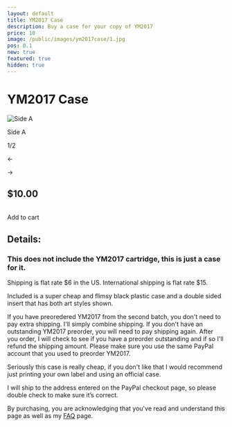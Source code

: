 ```yaml
---
layout: default
title: YM2017 Case
description: Buy a case for your copy of YM2017
price: 10
image: /public/images/ym2017case/1.jpg
pos: 0.1
new: true
featured: true
hidden: true
---
```

# YM2017 Case

<div class="gallery">
	<img src="{{ site.baseurl }}public/images/ym2017case/1.jpg" alt="Side A" id="gallery_image" onclick="cycle(1); return false;">
	<p id="gallery_subtitle">Side A</p>
	<p id="gallery_pos_text">1/2</p>
	<div id="gallery_nav">
		<p id="gallery_nav_left" onclick="cycle(0); return false;">←</p>
		<p id="gallery_nav_right" onclick="cycle(1); return false;">→</p>
	</div>
</div>

## $10.00

<table>
  <form id="paypal" target="paypal" action="https://www.paypal.com/cgi-bin/webscr" method="post">
  <input type="hidden" name="cmd" value="_s-xclick">
  <input type="hidden" name="hosted_button_id" value="Z38CBL8TF8DC6">
  </form>
</table>

<div class="addToCart noselect" onclick="addToCart()">	
  Add to cart
</div>

## Details:

### This does not include the YM2017 cartridge, this is just a case for it.

Shipping is flat rate $6 in the US. International shipping is flat rate $15.

Included is a super cheap and flimsy black plastic case and a double sided insert that has both art styles shown.

If you have preoredered YM2017 from the second batch, you don't need to pay extra shipping. I'll simply combine shipping. If you don't have an outstanding YM2017 preorder, you will need to pay shipping again. After you order, I will check to see if you have a preorder outstanding and if so I'll refund the shipping amount. Please make sure you use the same PayPal account that you used to preorder YM2017.

Seriously this case is really cheap, if you don't like that I would recommend just printing your own label and using an official case.

I will ship to the address entered on the PayPal checkout page, so please double check to make sure it’s correct.

By purchasing, you are acknowledging that you've read and understand this page as well as my [FAQ](/faq) page.

<script src="{{ site.baseurl }}public/js/ym2017casegallery.js"></script>
